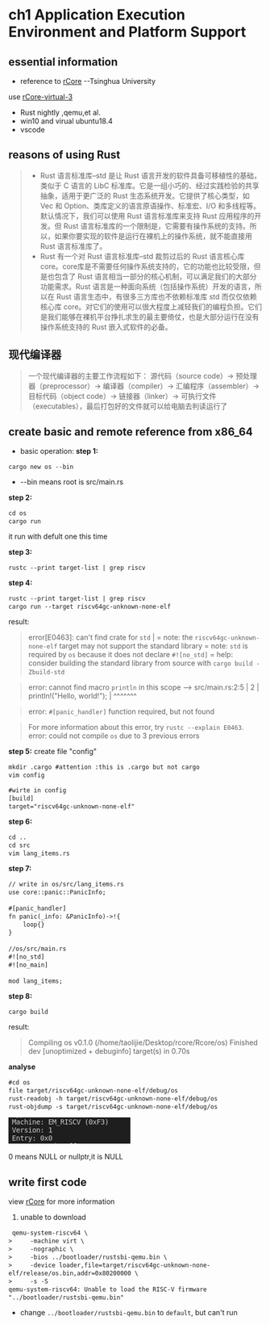 # ch1 Application Execution Environment and Platform Support

## essential information

* reference to [rCore](https://rcore-os.github.io/rCore-Tutorial-Book-v3/chapter1/1app-ee-platform.html) --Tsinghua University

use [rCore-virtual-3](https://rcore-os.github.io/rCore-Tutorial-deploy/docs/pre-lab/gdb.html)

* Rust nightly ,qemu,et al.
* win10 and virual ubuntu18.4
* vscode 


## reasons of using Rust 
> * Rust 语言标准库–std 是让 Rust 语言开发的软件具备可移植性的基础，类似于 C 语言的 LibC 标准库。它是一组小巧的、经过实践检验的共享抽象，适用于更广泛的 Rust 生态系统开发。它提供了核心类型，如 Vec 和 Option、类库定义的语言原语操作、标准宏、I/O 和多线程等。默认情况下，我们可以使用 Rust 语言标准库来支持 Rust 应用程序的开发。但 Rust 语言标准库的一个限制是，它需要有操作系统的支持。所以，如果你要实现的软件是运行在裸机上的操作系统，就不能直接用 Rust 语言标准库了。
> * Rust 有一个对 Rust 语言标准库–std 裁剪过后的 Rust 语言核心库 core。core库是不需要任何操作系统支持的，它的功能也比较受限，但是也包含了 Rust 语言相当一部分的核心机制，可以满足我们的大部分功能需求。Rust 语言是一种面向系统（包括操作系统）开发的语言，所以在 Rust 语言生态中，有很多三方库也不依赖标准库 std 而仅仅依赖核心库 core。对它们的使用可以很大程度上减轻我们的编程负担。它们是我们能够在裸机平台挣扎求生的最主要倚仗，也是大部分运行在没有操作系统支持的 Rust 嵌入式软件的必备。

## 现代编译器

>一个现代编译器的主要工作流程如下：
源代码（source code）→ 预处理器（preprocessor）→ 编译器（compiler）→ 汇编程序（assembler）→ 目标代码（object code）→ 链接器（linker）→ 可执行文件（executables），最后打包好的文件就可以给电脑去判读运行了

## create basic and  remote reference from x86_64
*  basic operation:
**step 1:**
```
cargo new os --bin
```
* --bin means root is src/main.rs

**step 2:**
```
cd os 
cargo run
```
it run with defult one this time 

**step 3:**
```
rustc --print target-list | grep riscv
```

**step 4:**
```
rustc --print target-list | grep riscv
cargo run --target riscv64gc-unknown-none-elf
```
result:
>error[E0463]: can't find crate for `std`
  |
  = note: the `riscv64gc-unknown-none-elf` target may not support the standard library
  = note: `std` is required by `os` because it does not declare `#![no_std]`
  = help: consider building the standard library from source with `cargo build -Zbuild-std`

>error: cannot find macro `println` in this scope
 --> src/main.rs:2:5
  |
2 |     println!("Hello, world!");
  |     ^^^^^^^

>error: `#[panic_handler]` function required, but not found

>For more information about this error, try `rustc --explain E0463`.
error: could not compile `os` due to 3 previous errors

**step 5:**
create file "config"
```
mkdir .cargo #attention :this is .cargo but not cargo
vim config
```
```
#wirte in config 
[build]
target="riscv64gc-unknown-none-elf"
```
**step 6:**
```
cd ..
cd src
vim lang_items.rs
```

**step 7:**
```
// write in os/src/lang_items.rs
use core::panic::PanicInfo;

#[panic_handler]
fn panic(_info: &PanicInfo)->!{
    loop{}
}

//os/src/main.rs
#![no_std] 
#![no_main]

mod lang_items;
```

**step 8:**
```
cargo build
```
result:
> Compiling os v0.1.0 (/home/taolijie/Desktop/rcore/Rcore/os)
>    Finished dev [unoptimized + debuginfo] target(s) in 0.70s

**analyse**
```
#cd os
file target/riscv64gc-unknown-none-elf/debug/os
rust-readobj -h target/riscv64gc-unknown-none-elf/debug/os
rust-objdump -s target/riscv64gc-unknown-none-elf/debug/os
```

<img src="./images/1.png" >

0 means NULL or nullptr,it is  NULL


## write first code 

view  [rCore](https://rcore-os.github.io/rCore-Tutorial-Book-v3/chapter1/1app-ee-platform.html)  for more information

1. unable to download 
```
 qemu-system-riscv64 \
>     -machine virt \
>     -nographic \
>     -bios ../bootloader/rustsbi-qemu.bin \
>     -device loader,file=target/riscv64gc-unknown-none-elf/release/os.bin,addr=0x80200000 \
>     -s -S
qemu-system-riscv64: Unable to load the RISC-V firmware "../bootloader/rustsbi-qemu.bin"
```
  *  change `../bootloader/rustsbi-qemu.bin` to `default`, but can't run
  

  